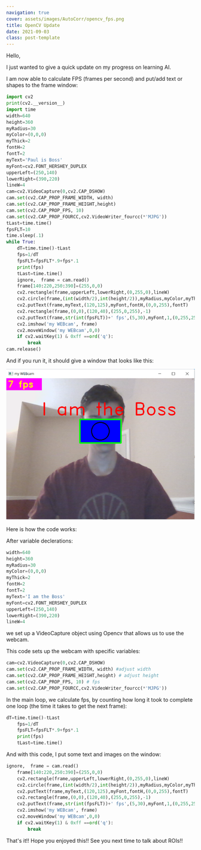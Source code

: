 ```yaml
---
navigation: true
cover: assets/images/AutoCorr/opencv_fps.png
title: OpenCV Update
date: 2021-09-03
class: post-template
---
```


Hello, 

I just wanted to give a quick update on my progress on learning AI.

I am now able to calculate FPS (frames per second) and put/add text or shapes to the frame window:




```python
import cv2
print(cv2.__version__)
import time
width=640
height=360
myRadius=30
myColor=(0,0,0)
myThick=2
fontH=2
fontT=2
myText='Paul is Boss'
myFont=cv2.FONT_HERSHEY_DUPLEX
upperLeft=(250,140)
lowerRight=(390,220)
lineW=4
cam=cv2.VideoCapture(0,cv2.CAP_DSHOW)
cam.set(cv2.CAP_PROP_FRAME_WIDTH, width)
cam.set(cv2.CAP_PROP_FRAME_HEIGHT,height)
cam.set(cv2.CAP_PROP_FPS, 10)
cam.set(cv2.CAP_PROP_FOURCC,cv2.VideoWriter_fourcc(*'MJPG'))
tLast=time.time()
fpsFLT=10
time.sleep(.1)
while True:
    dT=time.time()-tLast
    fps=1/dT
    fpsFLT=fpsFLT*.9+fps*.1
    print(fps)
    tLast=time.time()
    ignore,  frame = cam.read()
    frame[140:220,250:390]=(255,0,0)
    cv2.rectangle(frame,upperLeft,lowerRight,(0,255,0),lineW)
    cv2.circle(frame,(int(width/2),int(height/2)),myRadius,myColor,myThick)
    cv2.putText(frame,myText,(120,125),myFont,fontH,(0,0,255),fontT)
    cv2.rectangle(frame,(0,0),(120,40),(255,0,255),-1)
    cv2.putText(frame,str(int(fpsFLT))+' fps',(5,30),myFont,1,(0,255,255),2)
    cv2.imshow('my WEBcam', frame)
    cv2.moveWindow('my WEBcam',0,0)
    if cv2.waitKey(1) & 0xff ==ord('q'):
        break
cam.release()
```

And if you run it, it should give a window that looks like this:

![i](assets/images/opencv/opencv_fps.png)

Here is how the code works:

After variable declerations:
```python
width=640
height=360
myRadius=30
myColor=(0,0,0)
myThick=2
fontH=2
fontT=2
myText='I am the Boss'
myFont=cv2.FONT_HERSHEY_DUPLEX
upperLeft=(250,140)
lowerRight=(390,220)
lineW=4
```
 we set up a VideoCapture object using Opencv that allows us to use the webcam.

 This code sets up the webcam with specific variables:
 ```python
cam=cv2.VideoCapture(0,cv2.CAP_DSHOW)
cam.set(cv2.CAP_PROP_FRAME_WIDTH, width) #adjust width
cam.set(cv2.CAP_PROP_FRAME_HEIGHT,height) # adjust height
cam.set(cv2.CAP_PROP_FPS, 10) # fps
cam.set(cv2.CAP_PROP_FOURCC,cv2.VideoWriter_fourcc(*'MJPG'))
```

In the main loop, we calculate fps, by counting how long it took to complete one loop (the time it takes to get the next frame):
```python
dT=time.time()-tLast
    fps=1/dT
    fpsFLT=fpsFLT*.9+fps*.1
    print(fps)
    tLast=time.time()
```
And with this code, I put some text and images on the window:
```python
ignore,  frame = cam.read()
    frame[140:220,250:390]=(255,0,0)
    cv2.rectangle(frame,upperLeft,lowerRight,(0,255,0),lineW)
    cv2.circle(frame,(int(width/2),int(height/2)),myRadius,myColor,myThick)
    cv2.putText(frame,myText,(120,125),myFont,fontH,(0,0,255),fontT)
    cv2.rectangle(frame,(0,0),(120,40),(255,0,255),-1)
    cv2.putText(frame,str(int(fpsFLT))+' fps',(5,30),myFont,1,(0,255,255),2)
    cv2.imshow('my WEBcam', frame)
    cv2.moveWindow('my WEBcam',0,0)
    if cv2.waitKey(1) & 0xff ==ord('q'):
        break
```

That's it!! Hope you enjoyed this!! See you next time to talk about ROIs!!
